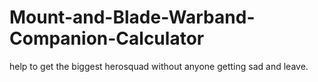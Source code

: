 # Mount-and-Blade-Warband-Companion-Calculator

help to get the biggest herosquad without anyone getting sad and leave.

